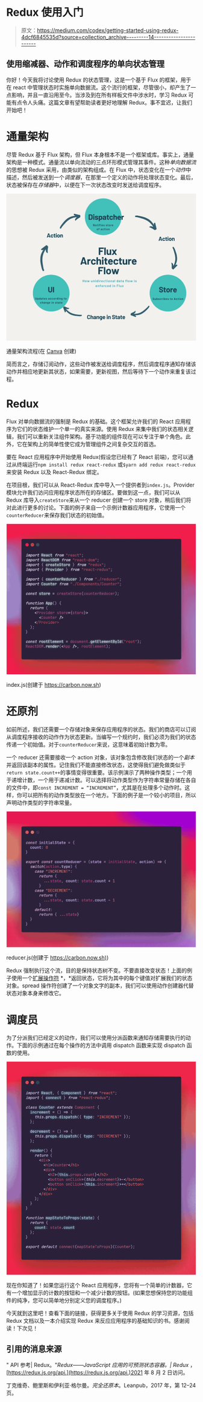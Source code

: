# Redux 使用入门

> 原文：<https://medium.com/codex/getting-started-using-redux-4dcf6845535d?source=collection_archive---------14----------------------->

## 使用缩减器、动作和调度程序的单向状态管理

你好！今天我将讨论使用 Redux 的状态管理，这是一个基于 Flux 的框架，用于在 react 中管理状态时实施单向数据流。这个流行的框架，尽管很小，却产生了一点影响，并且一直沿用至今。当涉及到在所有样板文件中涉水时，学习 Redux 可能有点令人头痛。这篇文章有望帮助读者更好地理解 Redux。事不宜迟，让我们开始吧！

# 通量架构

尽管 Redux 基于 Flux 架构，但 Flux 本身根本不是一个框架或库。事实上，通量架构是一种模式。通量流以单向流动的三点环形模式管理其事件。这种*单向数据流*的思想被 Redux 采用，由类似的架构组成。在 Flux 中，状态变化在一个*动作*中描述，然后被发送到一个*调度器*，在那里一个定义的动作将处理状态变化。最后，状态被保存在*存储器*中，以便在下一次状态改变时发送给调度程序。

![](img/48c4a8f1bd5b525cf8d1c2cbf9fce5cc.png)

通量架构流程(在 [Canva](https://canva.com) 创建)

简而言之，存储订阅动作，这些动作被发送给调度程序，然后调度程序通知存储该动作并相应地更新其状态，如果需要，更新视图，然后等待下一个动作来重复该过程。

# Redux

Flux 对单向数据流的强制是 Redux 的基础。这个框架允许我们的 React 应用程序为它们的状态维护一个单一的真实来源。使用 Redux 来集中我们的状态相关逻辑，我们可以重新关注组件架构。基于功能的组件现在可以专注于单个角色。此外，它在架构上的简单性使它成为管理组件之间复杂交互的首选。

要在 React 应用程序中开始使用 Redux(假设您已经有了 React 前端)，您可以通过从终端运行`npm install redux react-redux` 或`$yarn add redux react-redux`来安装 Redux 以及 React-Redux 绑定。

在项目根，我们可以从 React-Redux 库中导入一个提供者到`index.js`。Provider 模块允许我们访问应用程序状态所在的存储区。要做到这一点，我们可以从 Redux 库导入`createStore`来从一个 reducer 创建一个 store 对象，稍后我们将对此进行更多的讨论。下面的例子来自一个示例计数器应用程序，它使用一个`counterReducer`来保存我们状态的初始值。

![](img/22c1afeadf23f0979a8f2c893b4e24fd.png)

index.js(创建于 https://carbon.now.sh)

# 还原剂

如前所述，我们还需要一个存储对象来保存应用程序的状态。我们的商店可以订阅从调度程序接收的动作作为状态更新。当编写一个规约时，我们必须为我们的状态传递一个初始值。对于`counterReducer`来说，这意味着初始计数为零。

一个 reducer 还需要接收一个 action 对象，该对象包含修改我们状态的一个*副本*并返回该副本的属性。记住我们不能直接修改状态，这使得我们避免做类似于`return state.count++`的事情变得很重要。该示例演示了两种操作类型；一个用于递增计数，一个用于递减计数。可以选择将动作类型作为字符串常量存储在各自的文件中，即`const INCREMENT = “INCREMENT”`，尤其是在处理多个动作时。这样，你可以把所有的动作类型放在一个地方。下面的例子是一个较小的项目，所以声明动作类型的字符串常量。

![](img/a7f9cb0200c64fcffb4909b92b2cb496.png)

reducer.js(创建于 [https://carbon.now.sh)](https://carbon.now.sh))

Redux 强制执行这个流，目的是保持状态树不变。不要直接改变状态！上面的例子使用一个[扩展操作符](https://devdocs.io/javascript/operators/spread_syntax) *，*返回状态，它将为其中的每个键值对扩展我们的状态对象。spread 操作符创建了一个对象文字的副本，我们可以使用动作创建器代替状态对象本身来修改它。

# 调度员

为了分派我们已经定义的动作，我们可以使用分派函数来通知存储需要执行的动作。下面的示例通过在每个操作的方法中调用 dispatch 函数来实现 dispatch 函数的使用。

![](img/d79c1076448f0d85cac13f26ed05d297.png)

现在你知道了！如果您运行这个 React 应用程序，您将有一个简单的计数器，它有一个增加显示的计数的按钮和一个减少计数的按钮。(如果您想保持您的功能组件的纯净，您可以简单地分别定义您的调度程序。)

今天就到这里吧！查看下面的链接，获得更多关于使用 Redux 的学习资源，包括 Redux 文档以及一本介绍实现 Redux 来反应应用程序的基础知识的书。感谢阅读！下次见！

## 引用的消息来源

" API 参考| Redux。"*Redux——JavaScript 应用的可预测状态容器。| Redux* ，[https://redux.js.org/api.](https://redux.js.org/api.)2021 年 8 月 2 日访问。

丁克维奇、鲍里斯和伊利亚·格尔曼。*完全还原本*。Leanpub，2017 年，第 12–24 页。